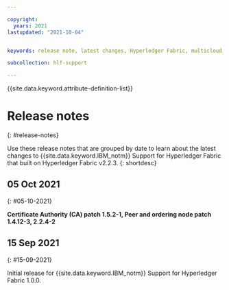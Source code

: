 ```yaml
---

copyright:
  years: 2021
lastupdated: "2021-10-04"


keywords: release note, latest changes, Hyperledger Fabric, multicloud

subcollection: hlf-support

---
```


{{site.data.keyword.attribute-definition-list}}



# Release notes
{: #release-notes}

Use these release notes that are grouped by date to learn about the latest changes to {{site.data.keyword.IBM_notm}} Support for Hyperledger Fabric that built on Hyperledger Fabric v2.2.3.
{: shortdesc}

## 05 Oct 2021
{: #05-10-2021}

**Certificate Authority (CA) patch 1.5.2-1, Peer and ordering node patch 1.4.12-3, 2.2.4-2**

## 15 Sep 2021
{: #15-09-2021}

Initial release for {{site.data.keyword.IBM_notm}} Support for Hyperledger Fabric 1.0.0.




